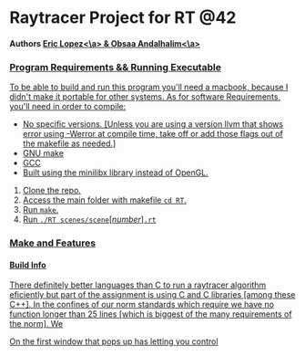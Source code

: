 # Raytracer Project for RT @42
#### Authors <a href="https://github.com/elopez17" rel="blank">Eric Lopez<\a> & <a href="https://github.com/elopez17" rel="blank">Obsaa Andalhalim<\a>

### Program Requirements && Running Executable

To be able to build and run this program you'll need a macbook, because I didn't make it portable for other systems. As for software Requirements, you'll need in order to compile:

* No specific versions. [Unless you are using a version llvm that shows error using -Werror at compile time, take off or add those flags out of the makefile as needed.] 
* GNU make
* GCC
* Built using the minilibx library instead of OpenGL.

1. Clone the repo.
2. Access the main folder with makefile `cd RT`.
3. Run `make`.
4. Run `./RT scenes/scene`[*number*]`.rt`


### Make and Features

#### Build Info

There definitely better languages than C to run a raytracer algorithm eficiently but part of the assignment is using C and C libraries [among these C++]. In the confines of our norm standards which require we have no function longer than 25 lines [which is biggest of the many requirements of the norm]. We 

On the first window that pops up has letting you control 


